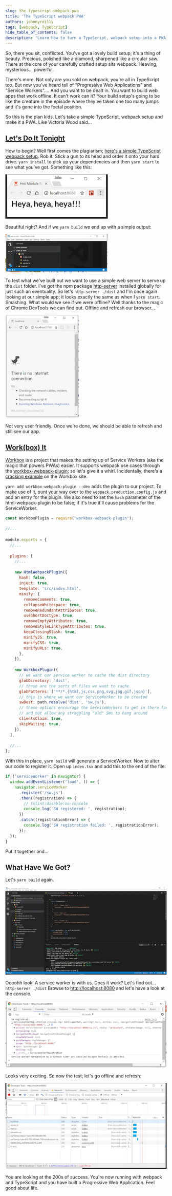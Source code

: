 ```yaml
---
slug: the-typescript-webpack-pwa
title: 'The TypeScript webpack PWA'
authors: johnnyreilly
tags: [webpack, TypeScript]
hide_table_of_contents: false
description: 'Learn how to turn a TypeScript, webpack setup into a PWA using Workbox. With service workers, build offline-capable web apps.'
---
```


So, there you sit, conflicted. You've got a lovely build setup; it's a thing of beauty. Precious, polished like a diamond, sharpened like a circular saw. There at the core of your carefully crafted setup sits webpack. Heaving, mysterious... powerful.

<!--truncate-->

There's more. Not only are you sold on webpack, you're all in TypeScript too. But now you've heard tell of "Progressive Web Applications" and "Service Workers".... And you want to be dealt in. You want to build web apps that work offline. It can't work can it? Your build setup's going to be like the creature in the episode where they've taken one too many jumps and it's gone into the foetal position.

So this is the plan kids. Let's take a simple TypeScript, webpack setup and make it a PWA. Like Victoria Wood said...

## [Let's Do It Tonight](https://youtu.be/lNU5KVa_Tu8)

How to begin? Well first comes the plagiarism; [here's a simple TypeScript webpack setup](https://github.com/TypeStrong/ts-loader/tree/master/examples/core-js). Rob it. Stick a gun to its head and order it onto your hard drive. `yarn install` to pick up your dependencies and then `yarn start` to see what you've got. Something like this:

![](Screenshot-2017-11-19-18.29.15.webp)

Beautiful right? And if we `yarn build` we end up with a simple output:

![](Screenshot-2017-11-19-18.34.12.webp)

To test what we've built out we want to use a simple web server to serve up the `dist` folder. I've got the npm package [http-server](https://www.npmjs.com/package/http-server) installed globally for just such an eventuality. So let's `http-server ./dist` and I'm once again looking at our simple app; it looks exactly the same as when I `yarn start`. Smashing. What would we see if we were offline? Well thanks to the magic of Chrome DevTools we can find out. Offline and refresh our browser...

![](Screenshot-2017-11-19-20.05.19.webp)

Not very user friendly. Once we're done, we should be able to refresh and still see our app.

## [Work(box) It](https://youtu.be/UODX_pYpVxk)

[Workbox](https://developers.google.com/web/tools/workbox/) is a project that makes the setting up of Service Workers (aka the magic that powers PWAs) easier. It supports webpack use cases through the [workbox-webpack-plugin](https://www.npmjs.com/package/workbox-webpack-plugin); so let's give it a whirl. Incidentally, there's a [cracking example](https://developers.google.com/web/tools/workbox/get-started/webpack) on the Workbox site.

`yarn add workbox-webpack-plugin --dev` adds the plugin to our project. To make use of it, punt your way over to the `webpack.production.config.js` and add an entry for the plugin. We also need to set the `hash` parameter of the html-webpack-plugin to be false; if it's true it'll cause problems for the ServiceWorker.

```js
const WorkboxPlugin = require('workbox-webpack-plugin');

//...

module.exports = {
  //...

  plugins: [
    //...

    new HtmlWebpackPlugin({
      hash: false,
      inject: true,
      template: 'src/index.html',
      minify: {
        removeComments: true,
        collapseWhitespace: true,
        removeRedundantAttributes: true,
        useShortDoctype: true,
        removeEmptyAttributes: true,
        removeStyleLinkTypeAttributes: true,
        keepClosingSlash: true,
        minifyJS: true,
        minifyCSS: true,
        minifyURLs: true,
      },
    }),

    new WorkboxPlugin({
      // we want our service worker to cache the dist directory
      globDirectory: 'dist',
      // these are the sorts of files we want to cache
      globPatterns: ['**/*.{html,js,css,png,svg,jpg,gif,json}'],
      // this is where we want our ServiceWorker to be created
      swDest: path.resolve('dist', 'sw.js'),
      // these options encourage the ServiceWorkers to get in there fast
      // and not allow any straggling "old" SWs to hang around
      clientsClaim: true,
      skipWaiting: true,
    }),
  ],

  //...
};
```

With this in place, `yarn build` will generate a ServiceWorker. Now to alter our code to register it. Open up `index.tsx` and add this to the end of the file:

```js
if ('serviceWorker' in navigator) {
  window.addEventListener('load', () => {
    navigator.serviceWorker
      .register('/sw.js')
      .then((registration) => {
        // tslint:disable:no-console
        console.log('SW registered: ', registration);
      })
      .catch((registrationError) => {
        console.log('SW registration failed: ', registrationError);
      });
  });
}
```

Put it together and...

## What Have We Got?

Let's `yarn build` again.

![](Screenshot-2017-11-19-21.55.18.webp)

Oooohh look! A service worker is with us. Does it work? Let's find out... `http-server ./dist` Browse to [http://localhost:8080](http://localhost:8080) and let's have a look at the console.

![](Screenshot-2017-11-19-21.34.54.webp)

Looks very exciting. So now the test; let's go offline and refresh:

![](Screenshot-2017-11-19-22.01.37.webp)

You are looking at the 200s of success. You're now running with webpack and TypeScript and you have built a Progressive Web Application. Feel good about life.
